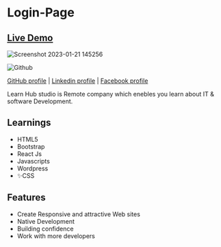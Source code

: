 # Login-Page

## <a href="https://ahmedz182.github.io/Login-Page">Live Demo</a>
![Screenshot 2023-01-21 145256](https://user-images.githubusercontent.com/35397403/213861650-cb8dc6d7-5daf-433a-9ca2-45804a66c8ac.jpg)


![Github](https://www.pngmart.com/files/22/GitHub-PNG-Picture.png)

<a href="https://github.com/Ahmedz182/">GitHub profile</a> |
<a href="https://www.linkedin.com/in/ahmedz182/">Linkedin profile</a> |
<a href="https://facebook.com/ahmedx182">Facebook profile</a>


Learn Hub studio is Remote company which enebles you learn about IT & software Development. 

## Learnings 
- HTML5
- Bootstrap
- React Js
- Javascripts
- Wordpress
- ✨CSS


## Features

- Create Responsive and attractive Web sites 
- Native Development
- Building confidence
- Work with more developers
